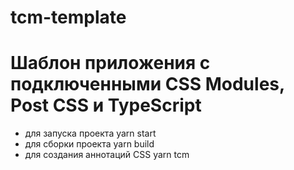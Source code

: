 # tcm-template

# Шаблон приложения с подключенными CSS Modules, Post CSS и TypeScript

- для запуска проекта yarn start
- для сборки проекта yarn build
- для создания аннотаций CSS yarn tcm
